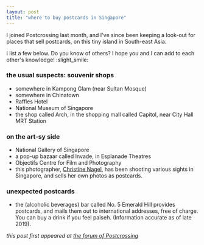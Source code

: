 ```yaml
---
layout: post
title: "where to buy postcards in Singapore"
---
```


I joined Postcrossing last month, and I've since been keeping a look-out 
for places that sell postcards, on this tiny island in South-east Asia. 

I list a few below. Do you know of others? I hope you and I can add to 
each other's knowledge! :slight_smile:

### the usual suspects: souvenir shops

- somewhere in Kampong Glam (near Sultan Mosque) 
- somewhere in 
Chinatown 
- Raffles Hotel 
- National Museum of Singapore 
- the shop 
called Arch, in the shopping mall called Capitol, near City Hall MRT 
Station

### on the art-sy side
- National Gallery of Singapore 
- a pop-up bazaar called Invade, in 
Esplanade Theatres 
- Objectifs Centre for Film and Photography 
- this 
photographer, [Christine 
Nagel](https://www.christinesartventures.com/and-more), has been 
shooting various sights in Singapore, and sells her own photos as 
postcards.

### unexpected postcards
- the (alcoholic beverages) bar called No. 5 Emerald Hill provides postcards, and mails them out to international addresses, free of charge. You can buy a drink if you feel paiseh. (Information accurate as of late 2019).

_this post first appeared at 
[the forum of Postcrossing](https://community.postcrossing.com/t/where-to-find-postcards-in-singapore/222304)_
